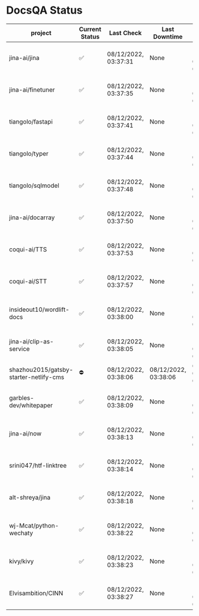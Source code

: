 # DocsQA Status

|               project                |Current Status|     Last Check     |   Last Downtime    |              % Uptime              |
|--------------------------------------|--------------|--------------------|--------------------|------------------------------------|
|jina-ai/jina                          |✅            |08/12/2022, 03:37:31|None                |100.000 (since 08/11/2022, 05:10:08)|
|jina-ai/finetuner                     |✅            |08/12/2022, 03:37:35|None                |100.000 (since 08/11/2022, 05:10:08)|
|tiangolo/fastapi                      |✅            |08/12/2022, 03:37:41|None                |100.000 (since 08/11/2022, 05:10:08)|
|tiangolo/typer                        |✅            |08/12/2022, 03:37:44|None                |100.000 (since 08/11/2022, 05:10:08)|
|tiangolo/sqlmodel                     |✅            |08/12/2022, 03:37:48|None                |100.000 (since 08/11/2022, 05:10:08)|
|jina-ai/docarray                      |✅            |08/12/2022, 03:37:50|None                |100.000 (since 08/11/2022, 05:10:08)|
|coqui-ai/TTS                          |✅            |08/12/2022, 03:37:53|None                |100.000 (since 08/11/2022, 05:10:08)|
|coqui-ai/STT                          |✅            |08/12/2022, 03:37:57|None                |100.000 (since 08/11/2022, 05:10:08)|
|insideout10/wordlift-docs             |✅            |08/12/2022, 03:38:00|None                |100.000 (since 08/11/2022, 05:10:08)|
|jina-ai/clip-as-service               |✅            |08/12/2022, 03:38:05|None                |100.000 (since 08/11/2022, 05:10:08)|
|shazhou2015/gatsby-starter-netlify-cms|⛔️           |08/12/2022, 03:38:06|08/12/2022, 03:38:06|0.000 (since 08/11/2022, 05:10:08)  |
|garbles-dev/whitepaper                |✅            |08/12/2022, 03:38:09|None                |100.000 (since 08/11/2022, 05:10:08)|
|jina-ai/now                           |✅            |08/12/2022, 03:38:13|None                |100.000 (since 08/11/2022, 05:10:08)|
|srini047/htf-linktree                 |✅            |08/12/2022, 03:38:14|None                |100.000 (since 08/11/2022, 05:10:08)|
|alt-shreya/jina                       |✅            |08/12/2022, 03:38:18|None                |100.000 (since 08/11/2022, 05:10:08)|
|wj-Mcat/python-wechaty                |✅            |08/12/2022, 03:38:22|None                |100.000 (since 08/11/2022, 05:10:08)|
|kivy/kivy                             |✅            |08/12/2022, 03:38:23|None                |100.000 (since 08/11/2022, 05:10:08)|
|Elvisambition/CINN                    |✅            |08/12/2022, 03:38:27|None                |100.000 (since 08/11/2022, 05:10:08)|
